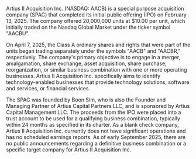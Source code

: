 Artius II Acquisition Inc. (NASDAQ: AACB) is a special purpose acquisition company (SPAC) that completed its initial public offering (IPO) on February 13, 2025. The company offered 20,000,000 units at $10.00 per unit, which initially traded on the Nasdaq Global Market under the ticker symbol "AACBU".

On April 7, 2025, the Class A ordinary shares and rights that were part of the units began trading separately under the symbols "AACB" and "AACBR," respectively. The company's primary objective is to engage in a merger, amalgamation, share exchange, asset acquisition, share purchase, reorganization, or similar business combination with one or more operating businesses. Artius II Acquisition Inc. specifically aims to identify technology-enabled businesses that provide technology solutions, software and services, or financial services.

The SPAC was founded by Boon Sim, who is also the Founder and Managing Partner of Artius Capital Partners LLC, and is sponsored by Artius Capital Management LLC. The proceeds from the IPO were placed into a trust account to be used for a qualifying business combination, typically within 24 months as specified in its charter. As a blank check company, Artius II Acquisition Inc. currently does not have significant operations and has no scheduled earnings reports. As of early September 2025, there are no public announcements regarding a definitive business combination or a specific target company for Artius II Acquisition Inc.